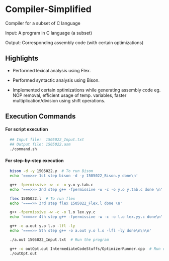 # Compiler-Simplified
Compiler for a subset of C language

  Input: A program in C language (a subset)

  Output: Corresponding assembly code (with certain optimizations)

## Highlights

- Performed lexical analysis using Flex.

- Performed syntactic analysis using Bison.

- Implemented certain optimizations while generating assembly code eg. NOP removal, efficient usage of temp. variables, faster multiplication/division using shift operations.


## Execution Commands

#### For script execution
```bash
  ## Input file:  1505022_Input.txt 
  ## Output file: 1505022.asm
  ./command.sh
```

#### For step-by-step execution
```bash
  bison -d -y 1505022.y  # To run Bison
  echo '===>>> 1st step bison -d -y 1505022_Bison.y done\n'

  g++ -fpermissive -w -c -o y.o y.tab.c
  echo '===>>> 2nd step g++ -fpermissive -w -c -o y.o y.tab.c done \n'

  flex 1505022.l  # To run flex
  echo '====>> 3rd step flex 1505022_Flex.l done \n'

  g++ -fpermissive -w -c -o l.o lex.yy.c
  echo '====>> 4th step g++ -fpermissive -w -c -o l.o lex.yy.c done\n'

  g++ -o a.out y.o l.o -lfl -ly
  echo '====>> 5th step g++ -o a.out y.o l.o -lfl -ly done\n\n\n'

  ./a.out 1505022_Input.txt  # Run the program

  g++ -o outOpt.out IntermediateCodeStuffs/OptimizerRunner.cpp  # Run optimizations
  ./outOpt.out

```
